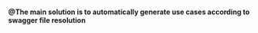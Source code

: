 ####  @The main solution is to automatically generate use cases according to swagger file resolution